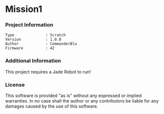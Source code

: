 Mission1
================



### Project Information
```
Type              : Scratch
Version           : 1.0.0
Author            : CommanderBlu
Firmware          : 42
```

### Additional Information
This project requires a Jade Robot to run!

### License
This software is provided "as is" without any expressed or implied warranties.  In no case shall the author or any contributors be liable for any damages caused by the use of this software.

